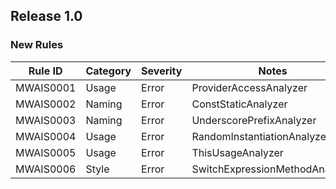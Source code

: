 ## Release 1.0

### New Rules

 Rule ID   | Category | Severity | Notes                          
-----------|----------|----------|--------------------------------
 MWAIS0001 | Usage    | Error    | ProviderAccessAnalyzer         
 MWAIS0002 | Naming   | Error    | ConstStaticAnalyzer            
 MWAIS0003 | Naming   | Error    | UnderscorePrefixAnalyzer       
 MWAIS0004 | Usage    | Error    | RandomInstantiationAnalyzer    
 MWAIS0005 | Usage    | Error    | ThisUsageAnalyzer              
 MWAIS0006 | Style    | Error    | SwitchExpressionMethodAnalyzer 